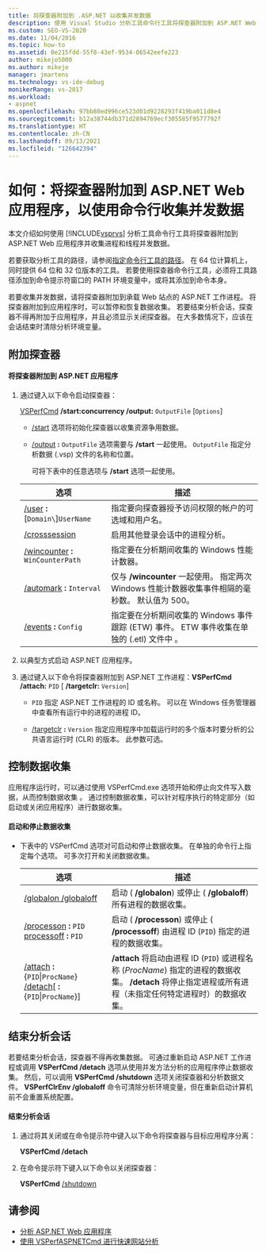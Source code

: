 ```yaml
---
title: 将探查器附加到 .ASP.NET 以收集并发数据
description: 使用 Visual Studio 分析工具命令行工具将探查器附加到 ASP.NET Web 应用程序并收集进程和线程并发数据。
ms.custom: SEO-VS-2020
ms.date: 11/04/2016
ms.topic: how-to
ms.assetid: 0e215fdd-55f8-43ef-9534-06542eefe223
author: mikejo5000
ms.author: mikejo
manager: jmartens
ms.technology: vs-ide-debug
monikerRange: vs-2017
ms.workload:
- aspnet
ms.openlocfilehash: 97bb80ed996ce523d01d9228293f419ba011d8e4
ms.sourcegitcommit: b12a38744db371d2894769ecf305585f9577792f
ms.translationtype: HT
ms.contentlocale: zh-CN
ms.lasthandoff: 09/13/2021
ms.locfileid: "126642394"
---
```

# <a name="how-to-attach-the-profiler-to-an-aspnet-web-application-to-collect-concurrency-data-by-using-the-command-line"></a>如何：将探查器附加到 ASP.NET Web 应用程序，以使用命令行收集并发数据

本文介绍如何使用 [!INCLUDE[vsprvs](../code-quality/includes/vsprvs_md.md)] 分析工具命令行工具将探查器附加到 ASP.NET Web 应用程序并收集进程和线程并发数据。

若要获取分析工具的路径，请参阅[指定命令行工具的路径](../profiling/specifying-the-path-to-profiling-tools-command-line-tools.md)。 在 64 位计算机上，同时提供 64 位和 32 位版本的工具。 若要使用探查器命令行工具，必须将工具路径添加到命令提示符窗口的 PATH 环境变量中，或将其添加到命令本身。

 若要收集并发数据，请将探查器附加到承载 Web 站点的 ASP.NET 工作进程。 将探查器附加到应用程序时，可以暂停和恢复数据收集。 若要结束分析会话，探查器不得再附加于应用程序，并且必须显示关闭探查器。 在大多数情况下，应该在会话结束时清除分析环境变量。

## <a name="attach-the-profiler"></a>附加探查器

#### <a name="to-attach-the-profiler-to-a-aspnet-application"></a>将探查器附加到 ASP.NET 应用程序

1. 通过键入以下命令启动探查器：

    [VSPerfCmd](../profiling/vsperfcmd.md) **/start:concurrency /output:** `OutputFile` [`Options`]

   - [/start](../profiling/start.md) 选项将初始化探查器以收集资源争用数据。

   - [/output](../profiling/output.md) **:** `OutputFile` 选项需要与 **/start** 一起使用。 `OutputFile` 指定分析数据 (.vsp) 文件的名称和位置。

     可将下表中的任意选项与 **/start** 选项一起使用。

   | 选项 | 描述 |
   | - | - |
   | [/user](../profiling/user-vsperfcmd.md) **:** [`Domain\`]`UserName` | 指定要向探查器授予访问权限的帐户的可选域和用户名。 |
   | [/crosssession](../profiling/crosssession.md) | 启用其他登录会话中的进程分析。 |
   | [/wincounter](../profiling/wincounter.md) **:** `WinCounterPath` | 指定要在分析期间收集的 Windows 性能计数器。 |
   | [/automark](../profiling/automark.md) **:** `Interval` | 仅与 **/wincounter** 一起使用。 指定两次 Windows 性能计数器收集事件相隔的毫秒数。 默认值为 500。 |
   | [/events](../profiling/events-vsperfcmd.md) **:** `Config` | 指定要在分析期间收集的 Windows 事件跟踪 (ETW) 事件。 ETW 事件收集在单独的 (.etl) 文件中  。 |

2. 以典型方式启动 ASP.NET 应用程序。

3. 通过键入以下命令将探查器附加到 ASP.NET 工作进程：**VSPerfCmd /attach:** `PID` [ **/targetclr:** `Version`]

   - `PID` 指定 ASP.NET 工作进程的 ID 或名称。 可以在 Windows 任务管理器中查看所有运行中的进程的进程 ID。

   - [/targetclr](../profiling/targetclr.md) **:** `Version` 指定应用程序中加载运行时的多个版本时要分析的公共语言运行时 (CLR) 的版本。 此参数可选。

## <a name="control-data-collection"></a>控制数据收集
 应用程序运行时，可以通过使用 VSPerfCmd.exe 选项开始和停止向文件写入数据，从而控制数据收集  。 通过控制数据收集，可以针对程序执行的特定部分（如启动或关闭应用程序）进行数据收集。

#### <a name="to-start-and-stop-data-collection"></a>启动和停止数据收集

- 下表中的 VSPerfCmd 选项对可启动和停止数据收集。 在单独的命令行上指定每个选项。 可多次打开和关闭数据收集。

    |选项|描述|
    |------------|-----------------|
    |[/globalon /globaloff](../profiling/globalon-and-globaloff.md)|启动 ( **/globalon**) 或停止 ( **/globaloff**) 所有进程的数据收集。|
    |[/processon](../profiling/processon-and-processoff.md) **:** `PID`  [processoff](../profiling/processon-and-processoff.md) **:** `PID`|启动 ( **/processon**) 或停止 ( **/processoff**) 由进程 ID (`PID`) 指定的进程的数据收集。|
    |[/attach](../profiling/attach.md) **:** {`PID`&#124;`ProcName`} [/detach](../profiling/detach.md)[ **:** {`PID`&#124;`ProcName`}]|**/attach** 将启动由进程 ID (`PID`) 或进程名称 (*ProcName*) 指定的进程的数据收集。 **/detach** 将停止指定进程或所有进程（未指定任何特定进程时）的数据收集。|

## <a name="end-the-profiling-session"></a>结束分析会话
 若要结束分析会话，探查器不得再收集数据。 可通过重新启动 ASP.NET 工作进程或调用 **VSPerfCmd /detach** 选项从使用并发方法分析的应用程序停止数据收集。 然后，可以调用 **VSPerfCmd /shutdown** 选项关闭探查器和分析数据文件。 **VSPerfClrEnv /globaloff** 命令可清除分析环境变量，但在重新启动计算机前不会重置系统配置。

#### <a name="to-end-a-profiling-session"></a>结束分析会话

1. 通过将其关闭或在命令提示符中键入以下命令将探查器与目标应用程序分离：

     **VSPerfCmd /detach**

2. 在命令提示符下键入以下命令以关闭探查器：

     **VSPerfCmd**  [/shutdown](../profiling/shutdown.md)

## <a name="see-also"></a>请参阅
- [分析 ASP.NET Web 应用程序](../profiling/command-line-profiling-of-aspnet-web-applications.md)
- [使用 VSPerfASPNETCmd 进行快速网站分析](../profiling/rapid-web-site-profiling-with-vsperfaspnetcmd.md)

